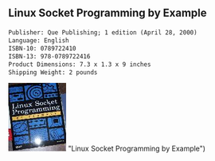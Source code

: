 Linux Socket Programming by Example
-----------------------------------

    Publisher: Que Publishing; 1 edition (April 28, 2000)
    Language: English
    ISBN-10: 0789722410
    ISBN-13: 978-0789722416
    Product Dimensions: 7.3 x 1.3 x 9 inches
    Shipping Weight: 2 pounds

![](https://github.com/ve3wwg/isbn-0789722410/blob/master/front.jpg) "Linux Socket Programming by Example")
